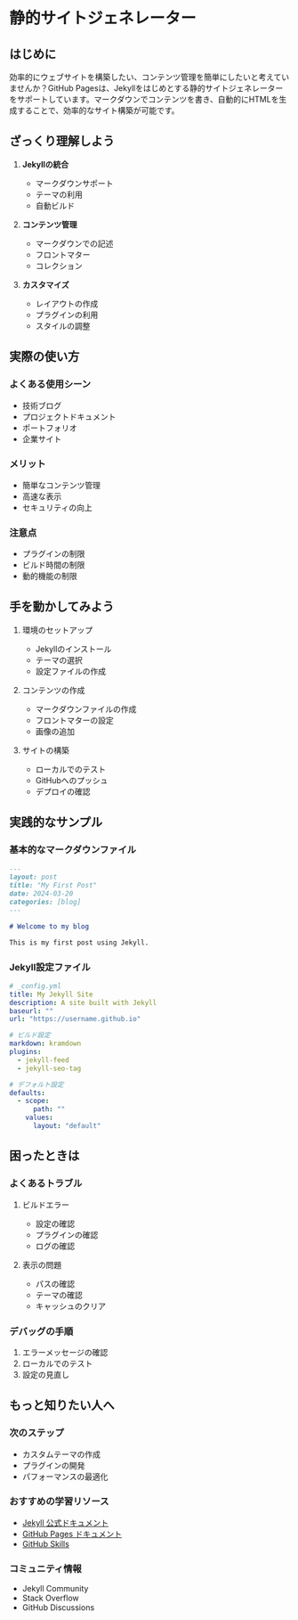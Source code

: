 # 静的サイトジェネレーター

## はじめに

効率的にウェブサイトを構築したい、コンテンツ管理を簡単にしたいと考えていませんか？GitHub Pagesは、Jekyllをはじめとする静的サイトジェネレーターをサポートしています。マークダウンでコンテンツを書き、自動的にHTMLを生成することで、効率的なサイト構築が可能です。

## ざっくり理解しよう

1. **Jekyllの統合**
   - マークダウンサポート
   - テーマの利用
   - 自動ビルド

2. **コンテンツ管理**
   - マークダウンでの記述
   - フロントマター
   - コレクション

3. **カスタマイズ**
   - レイアウトの作成
   - プラグインの利用
   - スタイルの調整

## 実際の使い方

### よくある使用シーン
- 技術ブログ
- プロジェクトドキュメント
- ポートフォリオ
- 企業サイト

### メリット
- 簡単なコンテンツ管理
- 高速な表示
- セキュリティの向上

### 注意点
- プラグインの制限
- ビルド時間の制限
- 動的機能の制限

## 手を動かしてみよう

1. 環境のセットアップ
   - Jekyllのインストール
   - テーマの選択
   - 設定ファイルの作成

2. コンテンツの作成
   - マークダウンファイルの作成
   - フロントマターの設定
   - 画像の追加

3. サイトの構築
   - ローカルでのテスト
   - GitHubへのプッシュ
   - デプロイの確認

## 実践的なサンプル

### 基本的なマークダウンファイル
```markdown
---
layout: post
title: "My First Post"
date: 2024-03-20
categories: [blog]
---

# Welcome to my blog

This is my first post using Jekyll.
```

### Jekyll設定ファイル
```yaml
# _config.yml
title: My Jekyll Site
description: A site built with Jekyll
baseurl: ""
url: "https://username.github.io"

# ビルド設定
markdown: kramdown
plugins:
  - jekyll-feed
  - jekyll-seo-tag

# デフォルト設定
defaults:
  - scope:
      path: ""
    values:
      layout: "default"
```

## 困ったときは

### よくあるトラブル
1. ビルドエラー
   - 設定の確認
   - プラグインの確認
   - ログの確認

2. 表示の問題
   - パスの確認
   - テーマの確認
   - キャッシュのクリア

### デバッグの手順
1. エラーメッセージの確認
2. ローカルでのテスト
3. 設定の見直し

## もっと知りたい人へ

### 次のステップ
- カスタムテーマの作成
- プラグインの開発
- パフォーマンスの最適化

### おすすめの学習リソース
- [Jekyll 公式ドキュメント](https://jekyllrb.com/docs/)
- [GitHub Pages ドキュメント](https://docs.github.com/ja/pages)
- [GitHub Skills](https://skills.github.com/)

### コミュニティ情報
- Jekyll Community
- Stack Overflow
- GitHub Discussions
